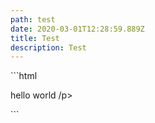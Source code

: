 ```yaml
---
path: test
date: 2020-03-01T12:28:59.889Z
title: Test
description: Test
---
```

\`\``html

<p>hello world /p>

\`\``
